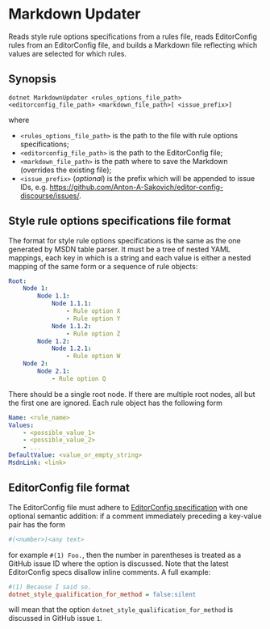 # Markdown Updater

Reads style rule options specifications from a rules file, reads EditorConfig rules from
an EditorConfig file, and builds a Markdown file reflecting which values are selected for
which rules.

## Synopsis

```
dotnet MarkdownUpdater <rules_options_file_path> <editorconfig_file_path> <markdown_file_path>[ <issue_prefix>]
```

where

* `<rules_options_file_path>` is the path to the file with rule options specifications;
* `<editorconfig_file_path>` is the path to the EditorConfig file;
* `<markdown_file_path>` is the path where to save the Markdown (overrides the existing file);
* `<issue_prefix>` (_optional_) is the prefix which will be appended to issue IDs, e.g. https://github.com/Anton-A-Sakovich/editor-config-discourse/issues/.

## Style rule options specifications file format

The format for style rule options specifications is the same as the one generated by MSDN
table parser. It must be a tree of nested YAML mappings, each key in which is a string and
each value is either a nested mapping of the same form or a sequence of rule objects:

```yaml
Root:
    Node 1:
        Node 1.1:
            Node 1.1.1:
                - Rule option X
                - Rule option Y
            Node 1.1.2:
                - Rule option Z
        Node 1.2:
            Node 1.2.1:
                - Rule option W
    Node 2:
        Node 2.1:
            - Rule option Q
```

There should be a single root node. If there are multiple root nodes, all but the first one are ignored.
Each rule object has the following form

```yaml
Name: <rule_name>
Values:
    - <possible_value_1>
    - <possible_value_2>
    - ...
DefaultValue: <value_or_empty_string>
MsdnLink: <link>
```

## EditorConfig file format

The EditorConfig file must adhere to [EditorConfig specification](https://spec.editorconfig.org/) with one
optional semantic addition: if a comment immediately preceding a key-value pair has the form

```ini
#(<number>)<any text>
```

for example `#(1) Foo.`, then the number in parentheses is treated as a GitHub issue ID where the option
is discussed. Note that the latest EditorConfig specs disallow inline comments. A full example:

```ini
#(1) Because I said so.
dotnet_style_qualification_for_method = false:silent
```

will mean that the option `dotnet_style_qualification_for_method` is discussed in GitHub issue `1`.
